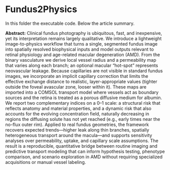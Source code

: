 # Fundus2Physics
In this folder the executable code. Below the article summary.

**Abstract:**
Clinical fundus photography is ubiquitous, fast, and inexpensive, yet its interpretation remains largely qualitative. We introduce a lightweight image-to-physics workflow that turns a single, segmented fundus image into spatially resolved biophysical inputs and model outputs relevant to retinal physiology and age-related macular degeneration (AMD). From the binary vasculature we derive local vessel radius and a permeability map that varies along each branch; an optional macular “hot-spot” represents neovascular leakage. Because capillaries are not visible in standard fundus images, we incorporate an implicit capillary correction that limits the effective exchange distance to realistic, layer-appropriate values (tighter outside the foveal avascular zone, looser within it). These maps are imported into a COMSOL transport model where vessels act as boundary sources and the retina is treated as a porous diffusive medium for albumin. We report two complementary indices on a 0–1 scale: a structural risk that reflects anatomy and material properties, and a dynamic risk that also accounts for the evolving concentration field, naturally decreasing in regions the diffusing solute has not yet reached (e.g., early times near the no-flux outer rim). Applied to real fundus geometries, the framework recovers expected trends—higher leak along thin branches, spatially heterogeneous transport around the macula—and supports sensitivity analyses over permeability, uptake, and capillary scale assumptions. The result is a reproducible, quantitative bridge between routine imaging and predictive transport modeling that can inform hypothesis testing, phenotype comparison, and scenario exploration in AMD without requiring specialized acquisitions or manual vessel labeling.
